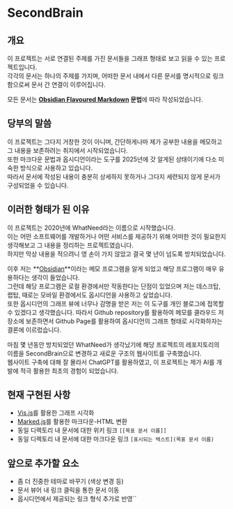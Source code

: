 # SecondBrain
## 개요
이 프로젝트는 서로 연결된 주제를 가진 문서들을 그래프 형태로 보고 읽을 수 있는 프로젝트입니다.   
각각의 문서는 하나의 주제를 가지며, 어떠한 문서 내에서 다른 문서를 명시적으로 링크함으로써 문서 간 연결이 이루어집니다.   

모든 문서는 **[Obsidian Flavoured Markdown](https://help.obsidian.md/Editing+and+formatting/Obsidian+Flavored+Markdown) 문법**에 따라 작성되었습니다.   

## 당부의 말씀
이 프로젝트는 그다지 거창한 것이 아니며, 간단하게나마 제가 공부한 내용을 메모하고 그 내용을 보존하려는 취지에서 시작되었습니다.   
또한 마크다운 문법과 옵시디언이라는 도구를 2025년에 갓 알게된 상태이기에 다소 미숙한 방식으로 사용하고 있습니다.   
따라서 문서에 작성된 내용이 충분히 상세하지 못하거나 그다지 세련되지 않게 문서가 구성되었을 수 있습니다.   

## 이러한 형태가 된 이유
이 프로젝트는 2020년에 WhatNeed라는 이름으로 시작했습니다.   
이는 어떤 소프트웨어를 개발하거나 어떤 서비스를 제공하기 위해 어떠한 것이 필요한지 생각해보고 그 내용을 정리하는 프로젝트였습니다.   
하지만 막상 내용을 적으려니 영 손이 가지 않았고 결국 몇 년이 넘도록 방치되었습니다.   

이후 저는 **[Obsidian](http://obsidian.md/)**이라는 메모 프로그램을 알게 되었고 해당 프로그램이 매우 유용하다는 생각이 들었습니다.  
그런데 해당 프로그램은 로컬 환경에서만 작동한다는 단점이 있었으며 저는 데스크탑, 랩탑, 때로는 모바일 환경에서도 옵시디언을 사용하고 싶었습니다.   
또한 옵시디언의 그래프 뷰에 너무나 감명을 받은 저는 이 도구를 개인 블로그에 접목할 수 있겠다고 생각했습니다.
따라서 Github repository를 활용하여 메모를 클라우드 저장소에 보존하면서 Github Page를 활용하여 옵시디언의 그래프 형태로 시각화하자는 결론에 이르렀습니다.   

마침 몇 년동안 방치되었던 WhatNeed가 생각났기에 해당 프로젝트의 레포지토리의 이름을 SecondBrain으로 변경하고 새로운 구조의 웹사이트를 구축했습니다.   
웹사이트 구축에 대해 잘 몰라서 ChatGPT를 활용하였고, 이 프로젝트는 제가 AI를 개발에 적극 활용한 최초의 경험이 되었습니다.   

## 현재 구현된 사항
- [Vis.js](https://visjs.org/)를 활용한 그래프 시각화
- [Marked.js](https://marked.js.org/)를 활용한 마크다운-HTML 변환
- 동일 디렉토리 내 문서에 대한 위키 링크
```[[목표 문서 이름]]```
- 동일 디렉토리 내 문서에 대한 마크다운 링크
```[표시되는 텍스트](목표 문서 이름)```

## 앞으로 추가할 요소
- 좀 더 진중한 테마로 바꾸기 (색상 변경 등)
- 문서 뷰어 내 링크 클릭을 통한 문서 이동
- 옵시디언에서 제공되는 링크 형식 추가로 반영``
